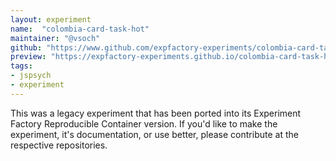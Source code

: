 ```yaml
---
layout: experiment
name:  "colombia-card-task-hot"
maintainer: "@vsoch"
github: "https://www.github.com/expfactory-experiments/colombia-card-task-hot"
preview: "https://expfactory-experiments.github.io/colombia-card-task-hot"
tags:
- jspsych
- experiment
---
```


This was a legacy experiment that has been ported into its Experiment Factory Reproducible Container version. If you'd like to make the experiment, it's documentation, or use better, please contribute at the respective repositories.
